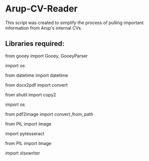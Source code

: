 # Arup-CV-Reader

This script was created to simplify the process of pulling important information from Arup's internal CVs. 

## Libraries required:
from gooey import Gooey, GooeyParser

import os

from datetime import datetime

from docx2pdf import convert

from shutil import copy2

import os

from pdf2image import convert_from_path

from PIL import Image

import pytesseract

from PIL import Image

import xlsxwriter
